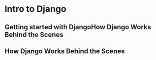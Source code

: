 # Intro to Django

## Getting started with DjangoHow Django Works Behind the Scenes

## How Django Works Behind the Scenes
